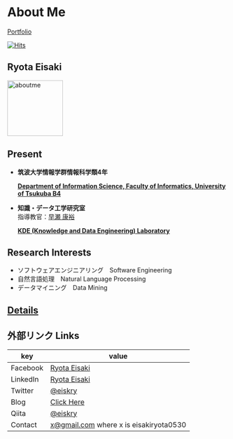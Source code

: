 # About Me

[Portfolio](https://eiskry.github.io/)

[![Hits](https://hits.seeyoufarm.com/api/count/incr/badge.svg?url=https%3A%2F%2Fgithub.com%2Feiskry%2FAbout_Me&count_bg=%233CD1C4&title_bg=%23555555&icon=&icon_color=%23E7E7E7&title=hits&edge_flat=false)](https://hits.seeyoufarm.com)

## Ryota Eisaki

<img width="127" alt="aboutme" src="https://user-images.githubusercontent.com/39875637/97383894-f75ae600-1911-11eb-852e-b3016eb7349a.jpeg">


## Present

- **筑波大学情報学群情報科学類4年**  

  [**Department of Information Science, Faculty of Informatics, University of Tsukuba B4**
](https://www.coins.tsukuba.ac.jp)

- **知識・データ工学研究室**  
指導教官：[早瀬 康裕](http://www.kde.cs.tsukuba.ac.jp/~hayase/index.html)

  [**KDE (Knowledge and Data Engineering) Laboratory**](http://kde.cs.tsukuba.ac.jp/) 

<!-- - **stand.fm インターンシップ**  
メンター：[@hidakazuma](https://twitter.com/hidakazuma)

  [stand.fm](https://corp.stand.fm) [ Internship](https://herp.careers/v1/standfm/BraKuoBEMzlw)　 -->

## Research Interests

- ソフトウェアエンジニアリング　Software Engineering
- 自然言語処理　Natural Language Processing 
- データマイニング　Data Mining

## [Details](https://www.notion.so/Portfolio-55489ab791454fe8bfdaac7442c95e9c)


## 外部リンク Links
|key|value|
|---|---|
|Facebook|[Ryota Eisaki](https://www.facebook.com/ryotaeisaki)|
|LinkedIn|[Ryota Eisaki](https://www.linkedin.com/in/eisakiryota)|
|Twitter|[@eiskry](https://twitter.com/eiskry)|
|Blog|[Click Here](https://rethink-multimedia.com)|
|Qiita|[@eiskry](https://qiita.com/eiskry)|
|Contact| x@gmail.com where x is eisakiryota0530|



